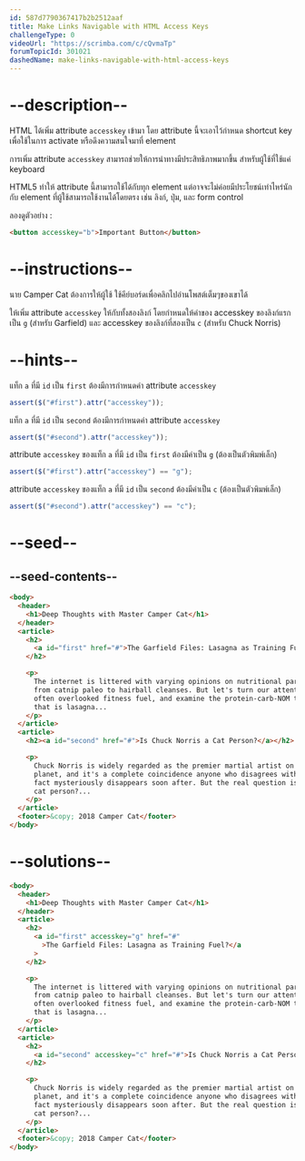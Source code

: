 ```yaml
---
id: 587d7790367417b2b2512aaf
title: Make Links Navigable with HTML Access Keys
challengeType: 0
videoUrl: "https://scrimba.com/c/cQvmaTp"
forumTopicId: 301021
dashedName: make-links-navigable-with-html-access-keys
---
```


# --description--

HTML ได้เพิ่ม attribute `accesskey` เข้ามา โดย attribute นี้จะเอาไว้กำหนด shortcut key เพื่อใช้ในการ activate หรือดึงความสนใจมาที่ element

การเพิ่ม attribute `accesskey` สามารถช่วยให้การนำทางมีประสิทธิภาพมากขึ้น สำหรับผู้ใช้ที่ใช้แค่ keyboard

HTML5 ทำให้ attribute นี้สามารถใช้ได้กับทุก element แต่อาจจะไม่ค่อยมีประโยชน์เท่าไหร่นักกับ element ที่ผู้ใช้สามารถใช้งานได้โดยตรง เช่น ลิงก์, ปุ่ม, และ form control

ลองดูตัวอย่าง :

```html
<button accesskey="b">Important Button</button>
```

# --instructions--

นาย Camper Cat ต้องการให้ผู้ใช้ ใช้คีย์บอร์ดเพื่อคลิกไปอ่านโพสต์เต็มๆของเขาได้

ให้เพิ่ม attribute `accesskey` ให้กับทั้งสองลิงก์ โดยกำหนดให้ค่าของ accesskey ของลิงก์แรกเป็น `g` (สำหรับ Garfield) และ accesskey ของลิงก์ที่สองเป็น `c` (สำหรับ Chuck Norris)

# --hints--

แท็ก `a` ที่มี `id` เป็น `first` ต้องมีการกำหนดค่า attribute `accesskey`

```js
assert($("#first").attr("accesskey"));
```

แท็ก `a` ที่มี `id` เป็น `second` ต้องมีการกำหนดค่า attribute `accesskey`

```js
assert($("#second").attr("accesskey"));
```

attribute `accesskey` ของแท็ก `a` ที่มี `id` เป็น `first` ต้องมีค่าเป็น `g` (ต้องเป็นตัวพิมพ์เล็ก)

```js
assert($("#first").attr("accesskey") == "g");
```

attribute `accesskey` ของแท็ก `a` ที่มี `id` เป็น `second` ต้องมีค่าเป็น `c` (ต้องเป็นตัวพิมพ์เล็ก)

```js
assert($("#second").attr("accesskey") == "c");
```

# --seed--

## --seed-contents--

```html
<body>
  <header>
    <h1>Deep Thoughts with Master Camper Cat</h1>
  </header>
  <article>
    <h2>
      <a id="first" href="#">The Garfield Files: Lasagna as Training Fuel?</a>
    </h2>

    <p>
      The internet is littered with varying opinions on nutritional paradigms,
      from catnip paleo to hairball cleanses. But let's turn our attention to an
      often overlooked fitness fuel, and examine the protein-carb-NOM trifecta
      that is lasagna...
    </p>
  </article>
  <article>
    <h2><a id="second" href="#">Is Chuck Norris a Cat Person?</a></h2>

    <p>
      Chuck Norris is widely regarded as the premier martial artist on the
      planet, and it's a complete coincidence anyone who disagrees with this
      fact mysteriously disappears soon after. But the real question is, is he a
      cat person?...
    </p>
  </article>
  <footer>&copy; 2018 Camper Cat</footer>
</body>
```

# --solutions--

```html
<body>
  <header>
    <h1>Deep Thoughts with Master Camper Cat</h1>
  </header>
  <article>
    <h2>
      <a id="first" accesskey="g" href="#"
        >The Garfield Files: Lasagna as Training Fuel?</a
      >
    </h2>

    <p>
      The internet is littered with varying opinions on nutritional paradigms,
      from catnip paleo to hairball cleanses. But let's turn our attention to an
      often overlooked fitness fuel, and examine the protein-carb-NOM trifecta
      that is lasagna...
    </p>
  </article>
  <article>
    <h2>
      <a id="second" accesskey="c" href="#">Is Chuck Norris a Cat Person?</a>
    </h2>

    <p>
      Chuck Norris is widely regarded as the premier martial artist on the
      planet, and it's a complete coincidence anyone who disagrees with this
      fact mysteriously disappears soon after. But the real question is, is he a
      cat person?...
    </p>
  </article>
  <footer>&copy; 2018 Camper Cat</footer>
</body>
```
